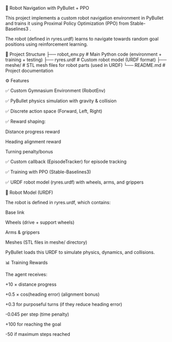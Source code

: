 🦾 Robot Navigation with PyBullet + PPO

This project implements a custom robot navigation environment in PyBullet
 and trains it using Proximal Policy Optimization (PPO) from Stable-Baselines3
.

The robot (defined in ryres.urdf) learns to navigate towards random goal positions using reinforcement learning.

📂 Project Structure
├── robot_env.py        # Main Python code (environment + training + testing)
├── ryres.urdf          # Custom robot model (URDF format)
├── meshe/              # STL mesh files for robot parts (used in URDF)
└── README.md           # Project documentation

⚙️ Features

✅ Custom Gymnasium Environment (RobotEnv)

✅ PyBullet physics simulation with gravity & collision

✅ Discrete action space (Forward, Left, Right)

✅ Reward shaping:

Distance progress reward

Heading alignment reward

Turning penalty/bonus

✅ Custom callback (EpisodeTracker) for episode tracking

✅ Training with PPO (Stable-Baselines3)

✅ URDF robot model (ryres.urdf) with wheels, arms, and grippers

🤖 Robot Model (URDF)

The robot is defined in ryres.urdf, which contains:

Base link

Wheels (drive + support wheels)

Arms & grippers

Meshes (STL files in meshe/ directory)

PyBullet loads this URDF to simulate physics, dynamics, and collisions.

📊 Training Rewards

The agent receives:

+10 × distance progress

+0.5 × cos(heading error) (alignment bonus)

+0.3 for purposeful turns (if they reduce heading error)

-0.045 per step (time penalty)

+100 for reaching the goal

-50 if maximum steps reached
